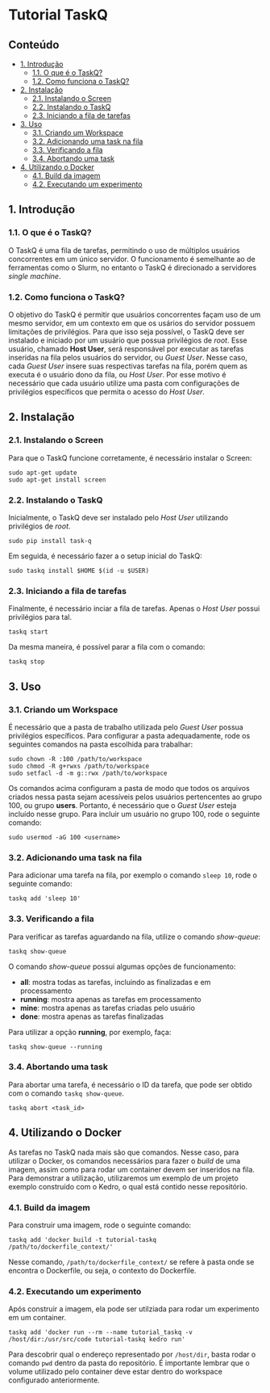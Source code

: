 # Tutorial TaskQ

## Conteúdo

- [1. Introdução](#1-prerequisites)
  * [1.1. O que é o TaskQ?](#11-install-docker-engine)
  * [1.2. Como funciona o TaskQ?](#12-install-git)
- [2. Instalação](#1-prerequisites)
  * [2.1. Instalando o Screen](#11-install-docker-engine)
  * [2.2. Instalando o TaskQ](#12-install-git)
  * [2.3. Iniciando a fila de tarefas](#12-install-git)
- [3. Uso](#1-prerequisites)
  * [3.1. Criando um Workspace](#11-install-docker-engine)
  * [3.2. Adicionando uma task na fila](#12-install-git)
  * [3.3. Verificando a fila](#12-install-git)
  * [3.4. Abortando uma task](#12-install-git)
- [4. Utilizando o Docker](#1-prerequisites)
  * [4.1. Build da imagem](#11-install-docker-engine)
  * [4.2. Executando um experimento](#12-install-git)


## 1. Introdução

### 1.1. O que é o TaskQ?
O TaskQ é uma fila de tarefas, permitindo o uso de múltiplos usuários concorrentes
em um único servidor. O funcionamento é semelhante ao de ferramentas como o Slurm,
no entanto o TaskQ é direcionado a servidores *single machine*.

### 1.2. Como funciona o TaskQ?
O objetivo do TaskQ é permitir que usuários concorrentes façam uso de um mesmo
servidor, em um contexto em que os usários do servidor possuem limitações de privilégios.
Para que isso seja possível, o TaskQ deve ser instalado e iniciado por um usuário
que possua privilégios de *root*. Esse usuário, chamado **Host User**, será responsável
por executar as tarefas inseridas na fila pelos usuários do servidor, ou *Guest User*.
Nesse caso, cada *Guest User* insere suas respectivas tarefas na fila, porém quem
as executa é o usuário dono da fila, ou *Host User*. Por esse motivo é necessário
que cada usuário utilize uma pasta com configurações de privilégios específicos
que permita o acesso do *Host User*.


## 2. Instalação

### 2.1. Instalando o Screen
Para que o TaskQ funcione corretamente, é necessário instalar o Screen:

```
sudo apt-get update
sudo apt-get install screen
```

### 2.2. Instalando o TaskQ
Inicialmente, o TaskQ deve ser instalado pelo *Host User* utilizando privilégios
de *root*.

```
sudo pip install task-q
```

Em seguida, é necessário fazer a o setup inicial do TaskQ:

```
sudo taskq install $HOME $(id -u $USER)
```

### 2.3. Iniciando a fila de tarefas
Finalmente, é necessário inciar a fila de tarefas. Apenas o *Host User* possui
privilégios para tal.

```
taskq start
```

Da mesma maneira, é possível parar a fila com o comando:

```
taskq stop
```


## 3. Uso

### 3.1. Criando um Workspace
É necessário que a pasta de trabalho utilizada pelo *Guest User* possua privilégios
específicos. Para configurar a pasta adequadamente, rode os seguintes comandos
na pasta escolhida para trabalhar:

```
sudo chown -R :100 /path/to/workspace
sudo chmod -R g+rwxs /path/to/workspace
sudo setfacl -d -m g::rwx /path/to/workspace
```

Os comandos acima configuram a pasta de modo que todos os arquivos criados nessa
pasta sejam acessíveis pelos usuários pertencentes ao grupo 100, ou grupo **users**.
Portanto, é necessário que o *Guest User* esteja incluído nesse grupo. Para incluir
um usuário no grupo 100, rode o seguinte comando:

```
sudo usermod -aG 100 <username>
```

### 3.2. Adicionando uma task na fila
Para adicionar uma tarefa na fila, por exemplo o comando ```sleep 10```, rode o
seguinte comando:

```
taskq add 'sleep 10'
```

### 3.3. Verificando a fila
Para verificar as tarefas aguardando na fila, utilize o comando *show-queue*:

```
taskq show-queue
```

O comando *show-queue* possui algumas opções de funcionamento:
- **all**: mostra todas as tarefas, incluindo as finalizadas e em processamento
- **running**: mostra apenas as tarefas em processamento
- **mine**: mostra apenas as tarefas criadas pelo usuário
- **done**: mostra apenas as tarefas finalizadas

Para utilizar a opção **running**, por exemplo, faça:

```
taskq show-queue --running
```

### 3.4. Abortando uma task
Para abortar uma tarefa, é necessário o ID da tarefa, que pode ser obtido com o
comando ```taskq show-queue```.

```
taskq abort <task_id>
```

## 4. Utilizando o Docker
As tarefas no TaskQ nada mais são que comandos. Nesse caso, para utilizar o Docker,
os comandos necessários para fazer o *build* de uma imagem, assim como para rodar
um container devem ser inseridos na fila. Para demonstrar a utilização, utilizaremos
um exemplo de um projeto exemplo construído com o Kedro, o qual está contido nesse
repositório.

### 4.1. Build da imagem
Para construir uma imagem, rode o seguinte comando:

```
taskq add 'docker build -t tutorial-taskq /path/to/dockerfile_context/'
```

Nesse comando, ```/path/to/dockerfile_context/``` se refere à pasta onde se
encontra o Dockerfile, ou seja, o contexto do Dockerfile.


### 4.2. Executando um experimento
Após construir a imagem, ela pode ser utilziada para rodar um experimento em um
container.

```
taskq add 'docker run --rm --name tutorial_taskq -v /host/dir:/usr/src/code tutorial-taskq kedro run'
```

Para descobrir qual o endereço representado por ```/host/dir```, basta rodar o
comando ```pwd``` dentro da pasta do repositório.
É importante lembrar que o volume utilizado pelo container deve estar dentro do
workspace configurado anteriormente.
